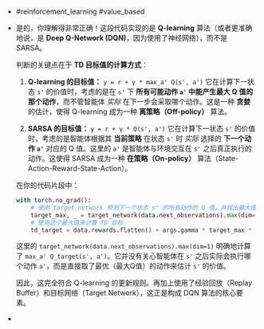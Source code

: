 - #reinforcement_learning #value_based
- 是的，你理解得非常正确！这段代码实现的是 **Q-learning** 算法（或者更准确地说，是 **Deep Q-Network (DQN)**，因为使用了神经网络），而不是 SARSA。
  
  判断的关键点在于 **TD 目标值的计算方式**：
  
  1.  **Q-learning 的目标值：**
      `y = r + γ * max_a' Q(s', a')`
      它在计算下一状态 `s'` 的价值时，考虑的是在 `s'` 下 **所有可能动作 `a'` 中能产生最大 Q 值的那个动作**，而不管智能体 *实际* 在下一步会采取哪个动作。这是一种 **贪婪** 的估计，使得 Q-learning 成为一种 **离策略（Off-policy）** 算法。
  
  2.  **SARSA 的目标值：**
      `y = r + γ * Q(s', a')`
      它在计算下一状态 `s'` 的价值时，考虑的是智能体根据其 **当前策略** 在状态 `s'` 时 *实际* 选择的 **下一个动作 `a'`** 对应的 Q 值。这里的 `a'` 是智能体与环境交互在 `s'` 之后真正执行的动作。这使得 SARSA 成为一种 **在策略（On-policy）** 算法（State-Action-Reward-State-Action）。
  
  在你的代码片段中：
  
  ```python
  with torch.no_grad():
      # 使用 target_network 预测下一个状态 s' 的所有动作的 Q 值，并找出最大值
      target_max, _ = target_network(data.next_observations).max(dim=1)
      # 使用这个最大值来计算 TD 目标
      td_target = data.rewards.flatten() + args.gamma * target_max * (1 - data.dones.flatten())
  ```
  
  这里的 `target_network(data.next_observations).max(dim=1)` 明确地计算了 `max_a' Q_target(s', a')`。它并没有关心智能体在 `s'` 之后实际会执行哪个动作 `a'`，而是直接取了最优（最大Q值）的动作来估计 `s'` 的价值。
  
  因此，这完全符合 Q-learning 的更新规则。再加上使用了经验回放（Replay Buffer）和目标网络（Target Network），这正是构成 DQN 算法的核心要素。
-